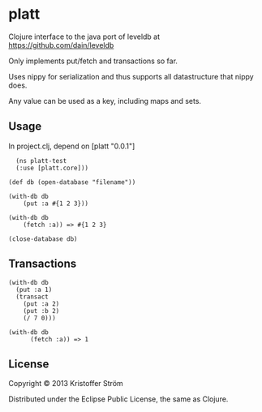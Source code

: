 # platt

Clojure interface to the java port of leveldb at https://github.com/dain/leveldb

Only implements put/fetch and transactions so far.

Uses nippy for serialization and thus supports all datastructure that nippy does.

Any value can be used as a key, including maps and sets.

## Usage

In project.clj, depend on [platt "0.0.1"]

	  (ns platt-test
  	  (:use [platt.core]))

    (def db (open-database "filename"))
    
    (with-db db
    	(put :a #{1 2 3}))
    
    (with-db db
    	(fetch :a)) => #{1 2 3}
    
    (close-database db)

## Transactions

    (with-db db
      (put :a 1)
      (transact
        (put :a 2)
        (put :b 2)
        (/ 7 0)))
    
    (with-db db
		  (fetch :a)) => 1

## License

Copyright © 2013 Kristoffer Ström

Distributed under the Eclipse Public License, the same as Clojure.
